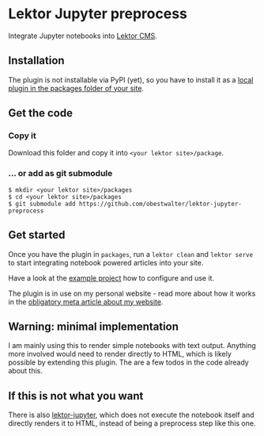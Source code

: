 # Lektor Jupyter preprocess

Integrate Jupyter notebooks into [Lektor CMS](https://www.getlektor.com/).

## Installation

The plugin is not installable via PyPI (yet), so you have to install it as a [local plugin in the packages folder of your site](https://www.getlektor.com/docs/project-layout/).

## Get the code

### Copy it

Download this folder and copy it into `<your lektor site>/package`.
 
### ... or add as git submodule

    $ mkdir <your lektor site>/packages
    $ cd <your lektor site>/packages
    $ git submodule add https://github.com/obestwalter/lektor-jupyter-preprocess
    
## Get started 

Once you have the plugin in `packages`, run a `lektor clean` and `lektor serve` to start integrating notebook powered articles into your site.  

Have a look at the [example project](example-project) how to configure and use it.

The plugin is in use on my personal website - read more about how it works in the [obligatory meta article about my website](https://oliver.bestwalter.de/articles/website-meta/).

## Warning: minimal implementation

I am mainly using this to render simple notebooks with text output. Anything more involved would need to render directly to HTML, which is likely possible by extending this plugin. The are a few todos in the code already about this.

## If this is not what you want

There is also [lektor-jupyter](https://pypi.org/project/lektor-jupyter/), which does not execute the notebook itself and directly renders it to HTML, instead of being a preprocess step like this one.
